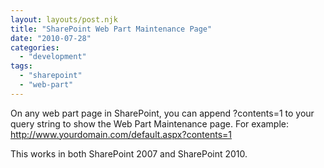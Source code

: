 ```yaml
---
layout: layouts/post.njk
title: "SharePoint Web Part Maintenance Page"
date: "2010-07-28"
categories: 
  - "development"
tags: 
  - "sharepoint"
  - "web-part"
---
```


On any web part page in SharePoint, you can append ?contents=1 to your query string to show the Web Part Maintenance page. For example: http://www.yourdomain.com/default.aspx?contents=1

This works in both SharePoint 2007 and SharePoint 2010.
